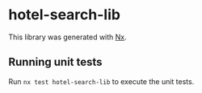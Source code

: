 # hotel-search-lib

This library was generated with [Nx](https://nx.dev).

## Running unit tests

Run `nx test hotel-search-lib` to execute the unit tests.
